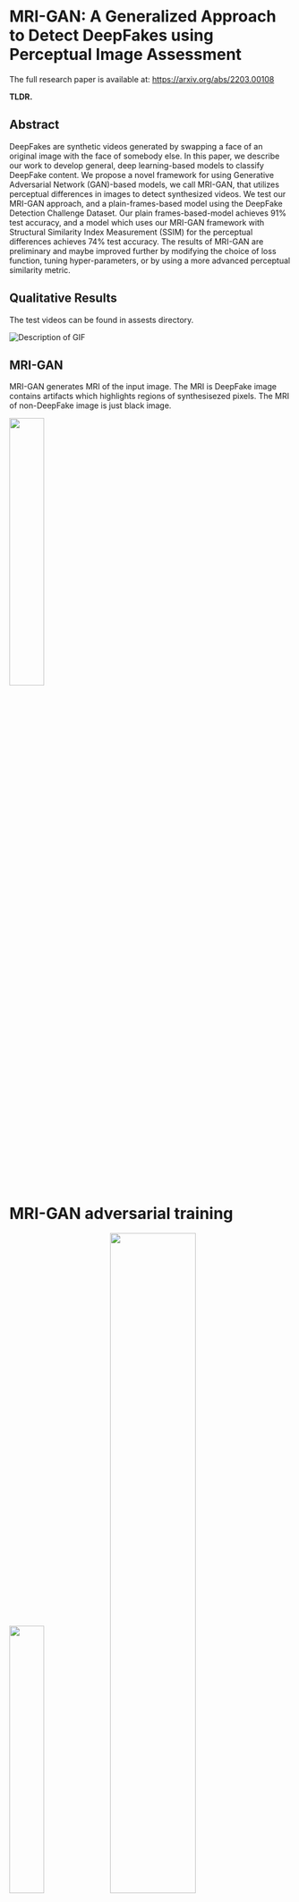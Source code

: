 # MRI-GAN: A Generalized Approach to Detect DeepFakes using Perceptual Image Assessment

The full research paper is available at: https://arxiv.org/abs/2203.00108

**TLDR.**
## Abstract
DeepFakes are synthetic videos generated by swapping a face of an original image with the face of somebody else. In this paper, we describe our work to develop general, deep learning-based models to classify DeepFake content. We propose a novel framework for using Generative Adversarial Network (GAN)-based models, we call MRI-GAN, that utilizes perceptual differences in images to detect synthesized videos. We test our MRI-GAN approach, and a plain-frames-based model using the DeepFake Detection Challenge Dataset. Our plain frames-based-model achieves 91% test accuracy, and a model which uses our MRI-GAN framework with Structural Similarity Index Measurement (SSIM) for the perceptual differences achieves 74% test accuracy. The results of MRI-GAN are preliminary and maybe improved further by modifying the choice of loss function, tuning hyper-parameters, or by using a more advanced perceptual similarity metric.

## Qualitative Results
The test videos can be found in assests directory.

![Description of GIF](https://github.com/naziaperwaiz/deepfake_detection_vids/blob/main/deepfake_detection_results.gif)


## MRI-GAN

MRI-GAN generates MRI of the input image. The MRI is DeepFake image contains artifacts which highlights regions of synthesisezed pixels. The MRI of non-DeepFake image is just black image.

<img src="https://github.com/pratikpv/mri_gan_deepfake/blob/main/images/mri_model_arch.png" width=35% height=35%>

# MRI-GAN adversarial training

<img src="https://github.com/pratikpv/mri_gan_deepfake/blob/main/images/dis_model.png" width=35% height=35%>
<img src="https://github.com/pratikpv/mri_gan_deepfake/blob/main/images/gen_model.png" width=55% height=55%>

# MRI-GAN training data formulation

<img src="https://github.com/pratikpv/mri_gan_deepfake/blob/main/images/mri_df_dataset_gen.png" width=55% height=55%>

# MRI-GAN sample output on validation set

<img src="https://github.com/pratikpv/mri_gan_deepfake/blob/main/images/MRI_demo.png" width=70% height=70%>

# MRI-GAN training progress

<img src="https://github.com/pratikpv/mri_gan_deepfake/blob/main/images/L2_loss_plot.png" width=40% height=40% /> <img src="https://github.com/pratikpv/mri_gan_deepfake/blob/main/images/loss_G_plot.png" width=40% height=40%/> <img src="https://github.com/pratikpv/mri_gan_deepfake/blob/main/images/ssim_loss_plot.png" width=40% height=40%/> <img src="https://github.com/pratikpv/mri_gan_deepfake/blob/main/images/ssim_score_plot.png" width=40% height=40%/> <img src="https://github.com/pratikpv/mri_gan_deepfake/blob/main/images/loss_D_plot.png" width=40% height=40%/>


## Steps to replicate the overall work

Note: This is very involved process.

1. Set development environment.
   We have used conda for our python distribution and related libraries on Ubuntu 20.04 OS. Create a new environment using below command and activate it. We have provided our environment.yml in the codebase.
   
    `conda env create -f environment.yml`
1. Download datasets and extract.
    1. DFDC dataset from https://ai.facebook.com/datasets/dfdc/
    1. Celeb-DF-v2 dataset from https://github.com/yuezunli/celeb-deepfakeforensics
    1. FFHQ dataset from https://github.com/NVlabs/ffhq-dataset
    1. FDF dataset from https://github.com/hukkelas/FDF
1. Configure the paths and other params.
   
    Note: Configuration of these paths may have been optimized by setting relative paths, but due huge size of dataset and limitation of available storage space, we have set absolute paths for each entity to have flexibility to choose where to save individual outcomes. Downside of this choice is that, we have to set all paths individually which can be tedious.
   
    1. `config.yml` is the key configuration to control the whole flow. Update paths of the dataset paths as needed. You would need to update all the paths which starts from /home/directory, other filenames does not need be changed.  
    1. DFDC dataset configuration
        1. update `['data_path']['dfdc']['train']` : path of the training set
        1. update `['data_path']['dfdc']['valid']` : path of the validation set
        1. update `['data_path']['dfdc']['test']` : path of the test set
        1. Update all key-value pairs under `['features']['dfdc']['landmarks_paths']` to point to where you want to save generated landmarks for DFDC
        1. Update all key-value pairs under `['features']['dfdc']['crop_faces']` to point to where you want to save extracted images of faces for DFDC
        1. update `['features']['dfdc']['mri_path']` : path where all MRIs will be saved. These MRIs are used for MRI-GAN training 
        1. update `['features']['dfdc']['train_mrip2p_faces']` : After MRI-GAN is trained, it is used to predict MRIs of DFDC. All predicted MRIs are saved here. Same for `valid_mrip2p_faces` and `test_mrip2p_faces`: update the paths.
    1. Celeb-DF-v2  dataset configuration.
        1. `['data_path']['celeb_df_v2']['real']` : path of real samples (Celeb-real)
        1. `['data_path']['celeb_df_v2']['fake']` : path of fake samples (Celeb-synthesis)
        1. `['features']['celeb_df_v2']['landmarks_path']['train']` : path where landmarks will be saved
        1. `['features']['celeb_df_v2']['crop_faces']['train']` : path where extracted faces will be saved
    1. FDF dataset configuration.
        1. `['data_path']['fdf']['data_path']` : path of samples (cc-by-nc-sa-2/128)
        1. `['data_path']['fdf']['landmarks_path']['train']` : path where landmarks will be saved
        1. `['features']['fdf']['json_filename']` : path to a json file where landmarks will be saved
        1. `['features']['fdf']['crops_path']` : path where extracted faces will be saved
    1. FFHQ dataset configuration.
        1. `['data_path']['ffhq']['data_path']` : path of samples (images1024x1024)
        1. `['features']['ffhq']['json_filename']` : path to a json file where landmarks will be saved
        1. `['features']['ffhq']['crops_path']` : path where extracted faces will be saved
1.  Data pre-processing. Enter following commands in sequence
    1. `python data_preprocess.py --gen_aug_plan` (select random video files in the DFDC training set and make a plan to apply various 
       random combinations of augmentation and distractions. This command generates the plan and saves in a .pkl file.) 
    1. `python data_preprocess.py --apply_aug_to_all` (Execute the plan generated in step #1. This command reads the .pkl file
       generated in step #1 and executes the plan one-by-one for each video file selected in DFDC training set)
    1. `python data_preprocess.py --extract_landmarks` (Use pre-trained MTCNN to extract landmarks of each face detected in the video frames.
       Every 10th frame is used by default in each video. Landmarks are extracted for each video in train, validation and test set. All landmarks
       are saved in separate .json files for each video)
    1. `python data_preprocess.py --crop_faces` (Save faces from landmarks json files for each video)
    1. `python data_preprocess.py --gen_mri_dataset` (Generate MRI-DF dataset. This generates the images of perceptual dissimilarity for DFDC train 
       set -(50% of DFDC train set as mentioned in the paper))

1.  MRI-GAN training
    1. Configure `config.yml`. Parameters under ['MRI_GAN']['model_params'] section can be tweaked. 'tau' is adjusted for different results.
       'batch_size' can be changed depending upon GPU memory available for your machine.
    1. `python train_MRI_GAN.py --train_from_scratch` (Train the MRI-GAN model. Check help for option on --train_resume to resume training 
       if it was stopped earlier. Logs will be generated and saved under logs/<date_time_stamp> directory, model weights will also be saved in the same directory)
    1. `cp logs/<date_time_stamp>/MRI_GAN/checkpoint_best_G.chkpt assets/weights/MRI_GAN_weights.chkpt` (Copy trained MRI-GAN weights)
    1. `python data_preprocess.py --gen_dfdc_mri` (Use trained MRI-GAN to predict MRIs for DFDC dataset) 

1. Train and test the DeepFake Detection model
    1. `python data_preprocess.py --gen_deepfake_metadata` (Generate metadata csv files used by DataLoaders of PyTorch classes)
    1.  Using plain-frames method
        1. Configure `config.yml`. Parameters under ['deep_fake']['model_params'] section can be tweaked. For plain-frames method set following params. 
           'train_transform' : 'complex'
           'dataset' : 'plain'
           'batch_size' can be changed depending upon GPU memory available for your machine.
        1. `python deep_fake_detect.py --train_from_scratch` (Start training from scratch. Also check `--train_resume` command line option if you want to resume previously started training. After all epochs are done, testing of the model will start)
        1. `python deep_fake_detect.py --test_saved_model <path>` (Test the model which was saved on disk. e.g. if the training was killed before all epochs were completed, this option can be used to test the model which was saved during training process)
    1.  Using MRI-based method
        1. Configure `config.yml`. Parameters under ['deep_fake']['model_params'] section can be tweaked. For plain-frames method set following params. 
           'train_transform' : 'simple'
           'dataset' : 'mri'
           'batch_size' can be changed depending upon GPU memory available for your machine.
        1. `python deep_fake_detect.py --train_from_scratch` (Start training from scratch. Also check `--train_resume` command line option if you want to resume previously started training. After all epochs are done, testing of the model will start)
        1. `python deep_fake_detect.py --test_saved_model <path>` (Test the model which was saved on disk. e.g. if the training was killed before all epochs were completed, this option can be used to test the model which was saved during training process)




### Other Notes
* check --help of all scripts mentioned above to see more utility methods, e.g. to resume training of models if the trained was stopped in between.

## Pre-trained models

Download all pre-trained model weights to reproduce the results.

1. MRI-GAN. Model with tau = 0.3 and Generator with the lowest loss:  https://drive.google.com/uc?id=1qEfI96SYOWCumzPdQlcZJZvtAW_OXUcH
1. DeepFake detection models
   1. Plain-frames based: https://drive.google.com/uc?id=1_Pxv6ptxqXKtDJNkodkDmMTD_KRo08za
   1. MRI based: https://drive.google.com/uc?id=1xKzehNuq1B1th-_-U6OG9v2Q2Odws6VG 

## DeepFake Detection App

Use the model to test a given video file.

1. Download all pre-trained model weights.
1. Run the command-line App 
`python detect_deepfake_app.py --input_videofile <path to video file> --method <detection method>`. Detection method can be `plain_frames` or `MRI`

## How to cite our research!
```
Pratikkumar Prajapati and Chris Pollett, MRI-GAN: A Generalized Approach to Detect DeepFakes using Perceptual Image Assessment. arXiv preprint arXiv:2203.00108 (2022)
```
or
```
@misc{2203.00108,
Author = {Pratikkumar Prajapati and Chris Pollett},
Title = {MRI-GAN: A Generalized Approach to Detect DeepFakes using Perceptual Image Assessment},
Year = {2022},
Eprint = {arXiv:2203.00108},
}
